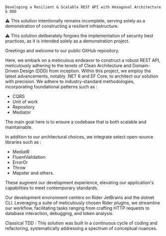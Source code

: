     Developing a Resilient & Scalable REST API with Hexagonal Architecture & DDD

:warning: This solution intentionally remains incomplete, serving solely as a demonstration of constructing a resilient infrastructure.

⚠️ This solution deliberately forgoes the implementation of security best practices, as it is intended solely as a demonstration project.

Greetings and welcome to our public GitHub repository. 

Here, we embark on a meticulous endeavor to construct a robust REST API, meticulously adhering to the tenets of Clean Architecture and Domain-Driven Design (DDD) from inception.
Within this project, we employ the latest advancements, notably .NET 6 and EF Core, to architect our solution with precision. 
We adhere to industry-standard methodologies, incorporating foundational patterns such as :
- CQRS
- Unit of work
- Repository
- Mediator

The main goal here is to ensure a codebase that is both scalable and maintainable.

In addition to our architectural choices, we integrate select open-source libraries such as : 
- MediatR
- FluentValidation
- ErrorOr
- Throw
- Mapster and others.

These augment our development experience, elevating our application's capabilities to meet contemporary standards.

Our development environment centers on Rider JetBrains and the dotnet CLI.
Leveraging a suite of meticulously chosen Rider plugins, we streamline our workflow, facilitating tasks ranging from crafting HTTP requests to database interaction, debugging, and token analysis.

Classical TDD : This solution was built in a continuous cycle of coding and refactoring, systematically addressing a spectrum of conceptual nuances. 


  
